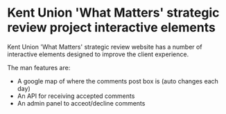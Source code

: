 Kent Union 'What Matters' strategic review project interactive elements
===========

Kent Union 'What Matters' strategic review website has a number of interactive elements designed to improve the client experience.

The man features are:
* A google map of where the comments post box is (auto changes each day)
* An API for receiving accepted comments
* An admin panel to acceot/decline comments
